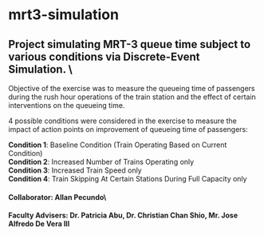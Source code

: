 # mrt3-simulation
## Project simulating MRT-3 queue time subject to various conditions via Discrete-Event Simulation. \

Objective of the exercise was to measure the queueing time of passengers  during the rush hour operations of the train station and the effect of certain interventions on the queueing time.

4 possible conditions were considered in the exercise to measure the impact of action points on improvement of queueing time of passengers:

**Condition 1**: Baseline Condition (Train Operating Based on Current Condition)\
**Condition 2**: Increased Number of Trains Operating only\
**Condition 3**: Increased Train Speed only\
**Condition 4**: Train Skipping At Certain Stations During Full Capacity only


#### **Collaborator**: Allan Pecundo\
#### **Faculty Advisers**: Dr. Patricia Abu, Dr. Christian Chan Shio, Mr. Jose Alfredo De Vera III
